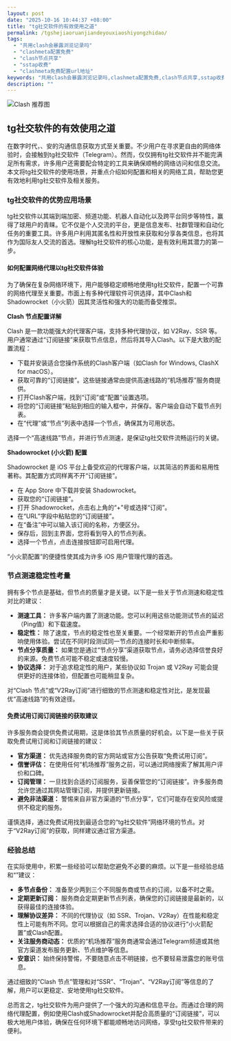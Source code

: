 ```yaml
---
layout: post
date: "2025-10-16 10:44:37 +08:00"
title: "tg社交软件的有效使用之道"
permalink: /tgshejiaoruanjiandeyouxiaoshiyongzhidao/
tags:
  - "共用clash会暴露浏览记录吗"
  - "clashmeta配置免费"
  - "clash节点共享"
  - "sstap收费"
  - "clashmeta免费配置url地址"
keywords: "共用clash会暴露浏览记录吗,clashmeta配置免费,clash节点共享,sstap收费,clashmeta免费配置url地址"
description: ""
---
```


![Clash 推荐图](https://clashjd.github.io/assets/img/免费节点订阅.png)

## tg社交软件的有效使用之道


<p>在数字时代，、安的沟通信息获取方式至关重要。不少用户在寻求更自由的网络体验时，会接触到tg社交软件（Telegram）。然而，仅仅拥有tg社交软件并不能完满足所有需求，许多用户还需要配合特定的工具来确保顺畅的网络访问和信息交流。本文将tg社交软件的使用场景，并重点介绍如何配置和相关的网络工具，帮助您更有效地利用tg社交软件及相关服务。</p>

<h3>tg社交软件的优势应用场景</h3>

<p>tg社交软件以其端到端加密、频道功能、机器人自动化以及跨平台同步等特性，赢得了球用户的青睐。它不仅是个人交流的平台，更是信息发布、社群管理和自动化任务的重要工具。许多用户利用其匿名性和开放性来获取和分享各类信息，也将其作为国际友人交流的首选。理解tg社交软件的核心功能，是有效利用其潜力的第一步。</p>

<h4>如何配置网络代理以tg社交软件体验</h4>

<p>为了确保在复杂网络环境下，用户能够稳定顺畅地使用tg社交软件，配置一个可靠的网络代理至关重要。市面上有多种代理软件可供选择，其中Clash和Shadowrocket（小火箭）因其灵活性和强大的功能而备受推崇。</p>

<p><strong>Clash 节点配置详解</strong></p>
<p>Clash 是一款功能强大的代理客户端，支持多种代理协议，如 V2Ray、SSR 等。用户通常通过“订阅链接”来获取节点信息，然后将其导入Clash。以下是大致的配置流程：</p>
<ul>
    <li>下载并安装适合您操作系统的Clash客户端（如Clash for Windows, ClashX for macOS）。</li>
    <li>获取可靠的“订阅链接”。这些链接通常由提供高速线路的“机场推荐”服务商提供。</li>
    <li>打开Clash客户端，找到“订阅”或“配置”设置选项。</li>
    <li>将您的“订阅链接”粘贴到相应的输入框中，并保存。客户端会自动下载节点列表。</li>
    <li>在“代理”或“节点”列表中选择一个节点，确保其为可用状态。</li>
</ul>
<p>选择一个“高速线路”节点，并进行节点测速，是保证tg社交软件流畅运行的关键。</p>

<p><strong>Shadowrocket (小火箭) 配置</strong></p>
<p>Shadowrocket 是 iOS 平台上备受欢迎的代理客户端，以其简洁的界面和易用性著称。其配置方式同样离不开“订阅链接”。</p>
<ul>
    <li>在 App Store 中下载并安装 Shadowrocket。</li>
    <li>获取您的“订阅链接”。</li>
    <li>打开 Shadowrocket，点击右上角的“+”号或选择“订阅”。</li>
    <li>在“URL”字段中粘贴您的“订阅链接”。</li>
    <li>在“备注”中可以输入该订阅的名称，方便区分。</li>
    <li>保存后，回到主界面，您将看到导入的节点列表。</li>
    <li>选择一个节点，点击连接按钮即可启用代理。</li>
</ul>
<p>“小火箭配置”的便捷性使其成为许多 iOS 用户管理代理的首选。</p>

<h3>节点测速稳定性考量</h3>

<p>拥有多个节点是基础，但节点的质量才是关键。以下是一些关于节点测速和稳定性对比的建议：</p>
<ul>
    <li><strong>测速工具：</strong> 许多客户端内置了测速功能。您可以利用这些功能测试节点的延迟（Ping值）和下载速度。</li>
    <li><strong>稳定性：</strong> 除了速度，节点的稳定性也至关重要。一个经常断开的节点会严重影响使用体验。尝试在不同时段测试同一节点的连接时长和中断频率。</li>
    <li><strong>节点分享质量：</strong> 如果您是通过“节点分享”渠道获取节点，请务必选择信誉良好的来源。免费节点可能不稳定或速度较慢。</li>
    <li><strong>协议选择：</strong> 对于追求稳定性的用户，某些协议如 Trojan 或 V2Ray 可能会提供更好的连接体验，但配置也可能稍显复杂。</li>
</ul>
<p>对“Clash 节点”或“V2Ray订阅”进行细致的节点测速和稳定性对比，是发现最优“高速线路”的有效途径。</p>

<h4>免费试用订阅订阅链接的获取建议</h4>

<p>许多服务商会提供免费试用期，这是体验其节点质量的好机会。以下是一些关于获取免费试用订阅和订阅链接的建议：</p>
<ul>
    <li><strong>官方渠道：</strong> 优先选择服务商的官方网站或官方公告获取“免费试用订阅”。</li>
    <li><strong>信誉评估：</strong> 在使用任何“机场推荐”服务之前，可以通过网络搜索了解其用户评价和口碑。</li>
    <li><strong>订阅管理：</strong> 一旦找到合适的订阅服务，妥善保管您的“订阅链接”。许多服务商允许您通过其网站管理订阅，并提供更新链接。</li>
    <li><strong>避免非法渠道：</strong> 警惕来自非官方渠道的“节点分享”，它们可能存在安风险或提供不稳定的服务。</li>
</ul>
<p>谨慎选择，通过免费试用找到最适合您的“tg社交软件”网络环境的节点。对于“V2Ray订阅”的获取，同样建议通过官方渠道。</p>

<h3>经验总结</h3>

<p>在实际使用中，积累一些经验可以帮助您避免不必要的麻烦。以下是一些经验总结和“”建议：</p>
<ul>
    <li><strong>多节点备份：</strong> 准备至少两到三个不同服务商或节点的订阅，以备不时之需。</li>
    <li><strong>定期更新订阅：</strong> 服务商会定期更新节点列表，确保您的订阅链接是最新的，以获得最佳的连接体验。</li>
    <li><strong>理解协议差异：</strong> 不同的代理协议（如 SSR、Trojan、V2Ray）在性能和稳定性上可能有所不同。您可以根据自己的需求选择合适的协议进行“小火箭配置”或Clash配置。</li>
    <li><strong>关注服务商动态：</strong> 优质的“机场推荐”服务商通常会通过Telegram频道或其他官方渠道发布服务更新、节点维护等信息。</li>
    <li><strong>安意识：</strong> 始终保持警惕，不要随意点击不明链接，也不要轻易泄露您的账号信息。</li>
</ul>
<p>通过细致的“Clash 节点”管理和对“SSR”、“Trojan”、“V2Ray订阅”等信息的了解，用户可以更稳定、安地使用tg社交软件。</p>

<p>总而言之，tg社交软件为用户提供了一个强大的沟通和信息平台。而通过合理的网络代理配置，例如使用Clash或Shadowrocket并配合高质量的“订阅链接”，可以极大地用户体验，确保在任何环境下都能顺畅地访问网络，享受tg社交软件带来的便利。</p>